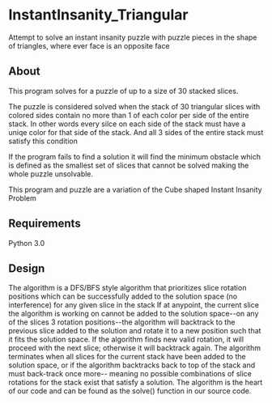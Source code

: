 # InstantInsanity_Triangular
Attempt to solve an instant insanity puzzle with puzzle pieces in the shape of triangles, where ever face is an opposite face
## About
This program solves for a puzzle of up to a size of 30 stacked slices.

The puzzle is considered solved when the stack of 30 triangular slices with colored sides contain no more than 1 of each color per side of the entire stack.
In other words every silce on each side of the stack must have a uniqe color for that side of the stack. And all 3 sides of the entire stack must satisfy this condition

If the program fails to find a solution it will find the minimum obstacle which is defined as the smallest set of slices that cannot be solved making the whole puzzle unsolvable.

This program and puzzle are a variation of the Cube shaped Instant Insanity Problem

## Requirements
Python 3.0
## Design
The algorithm is a DFS/BFS style algorithm that prioritizes slice rotation positions which can be
successfully added to the solution space (no interference) for any given slice in the stack
If at anypoint, the current slice the algorithm is working on cannot be added to the solution
space--on any of the slices 3 rotation positions--the algorithm will backtrack to the previous slice
added to the solution and rotate it to a new position such that it fits the solution space.
If the algorithm finds new valid rotation, it will proceed with the next slice; otherwise it will
backtrack again.
The algorithm terminates when all slices for the current stack have been added to the solution
space, or if the algorithm backtracks back to top of the stack and must back-track once more--
meaning no possible combinations of slice rotations for the stack exist that satisfy a solution.
The algorithm is the heart of our code and can be found as the solve() function in our source
code.
